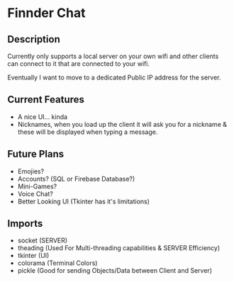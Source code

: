 # Finnder Chat

## Description
Currently only supports a local server on your own wifi
and other clients can connect to it that are connected to your wifi.

Eventually I want to move to a dedicated Public IP address for the server.
## Current Features
- A nice UI... kinda
- Nicknames, when you load up the client it will ask you for a nickname & these will be displayed when typing a message.

## Future Plans
- Emojies?
- Accounts? (SQL or Firebase Database?)
- Mini-Games?
- Voice Chat?
- Better Looking UI (Tkinter has it's limitations)

## Imports 
- socket (SERVER)
- theading (Used For Multi-threading capabilities & SERVER Efficiency)
- tkinter (UI)
- colorama (Terminal Colors)
- pickle (Good for sending Objects/Data between Client and Server)